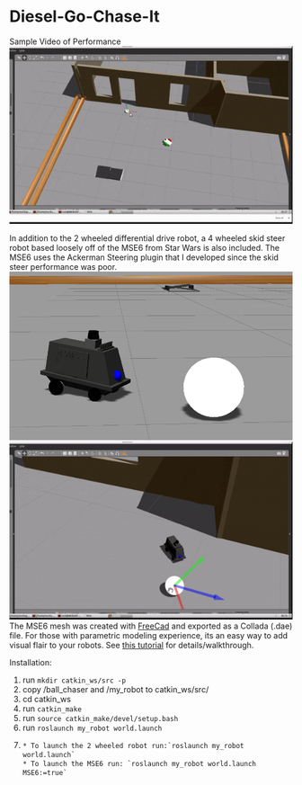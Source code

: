 # Diesel-Go-Chase-It

Sample Video of Performance
![2Wheel](/2Wheel.gif)



In addition to the 2 wheeled differential drive robot, a 4 wheeled skid steer robot based loosely off of the MSE6 from Star Wars is also included. The MSE6 uses the Ackerman Steering plugin that I developed since the skid steer performance was poor.
![MSE6](/MSE6.png)
![MSE6](/MSE6.gif)
The MSE6 mesh was created with [FreeCad](https://www.freecadweb.org/) and exported as a Collada (.dae) file. For those with parametric modeling experience, its an easy way to add visual flair to your robots. See [this tutorial](http://gazebosim.org/tutorials?tut=guided_i2) for details/walkthrough.

Installation:
1. run  `mkdir catkin_ws/src -p`
2. copy /ball_chaser and /my_robot to catkin_ws/src/
3. cd catkin_ws
4. run `catkin_make`
5. run `source catkin_make/devel/setup.bash`
6. run `roslaunch my_robot world.launch`
7. 
       * To launch the 2 wheeled robot run:`roslaunch my_robot world.launch`
       * To launch the MSE6 run: `roslaunch my_robot world.launch MSE6:=true` 
